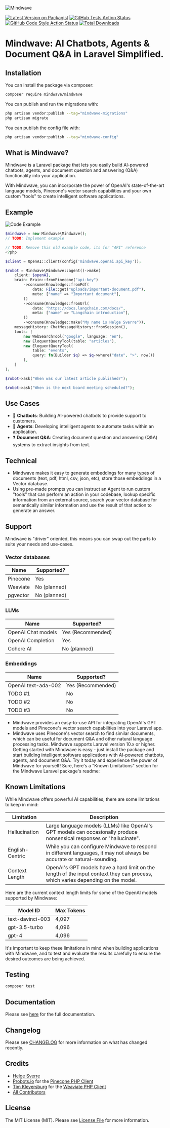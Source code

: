 ![Mindwave](./art/header.png)

[![Latest Version on Packagist](https://img.shields.io/packagist/v/mindwave/mindwave.svg?style=flat-square)](https://packagist.org/packages/mindwave/mindwave)
[![GitHub Tests Action Status](https://img.shields.io/github/actions/workflow/status/mindwave/mindwave/run-tests.yml?branch=main&label=tests&style=flat-square)](https://github.com/mindwave/mindwave/actions?query=workflow%3Arun-tests+branch%3Amain)
[![GitHub Code Style Action Status](https://img.shields.io/github/actions/workflow/status/mindwave/mindwave/fix-php-code-style-issues.yml?branch=main&label=code%20style&style=flat-square)](https://github.com/mindwave/mindwave/actions?query=workflow%3A"Fix+PHP+code+style+issues"+branch%3Amain)
[![Total Downloads](https://img.shields.io/packagist/dt/mindwave/mindwave.svg?style=flat-square)](https://packagist.org/packages/mindwave/mindwave)

# Mindwave: AI Chatbots, Agents & Document Q&A in Laravel Simplified.

## Installation

You can install the package via composer:

```bash
composer require mindwave/mindwave
```

You can publish and run the migrations with:

```bash
php artisan vendor:publish --tag="mindwave-migrations"
php artisan migrate
```

You can publish the config file with:

```bash
php artisan vendor:publish --tag="mindwave-config"
```

## What is Mindwave?

Mindwave is a Laravel package that lets you easily build AI-powered chatbots, agents, and document question and
answering (Q&A) functionality into your application.

With Mindwave, you can incorporate the power of OpenAI's state-of-the-art language models, Pinecone's vector search
capabilities and your own custom "tools" to create intelligent software applications.

## Example

![Code Example](./art/code.png)

```php
$mindwave = new Mindwave\Mindwave();
// TODO: Implement example
```

```php
// TODO: Remove this old example code, its for "API" reference
<?php

$client = OpenAI::client(config('mindwave.openai.api_key'));

$robot = Mindwave\Mindwave::agent()->make(
    client: $openAI,
    brain: Brain::fromPinecone("api-key")
        ->consume(Knowledge::fromPdf(
            data: File::get("uploads/important-document.pdf"),
            meta: ["name" => "Important document"],
        ))
        ->consume(Knowledge::fromUrl(
            data: "https://docs.langchain.com/docs/",
            meta: ["name" => "Langchain introduction"],
        ))
        ->consume(Knowledge::make("My name is Helge Sverre")),
    messageHistory: ChatMessageHistory::fromSession(),
    tools: [
        new WebSearchTool("google", language: "en"),
        new EloquentQueryTool(table: "articles"),
        new EloquentQueryTool(
            table: "events",
            query: fn(Builder $q) => $q->where("date", ">", now())
        ),
    ]
);

$robot->ask("When was our latest article published?");

$robot->ask("When is the next board meeting scheduled?");
```

## Use Cases

- 💬 **Chatbots**: Building AI-powered chatbots to provide support to customers.
- 🤖 **Agents**: Developing intelligent agents to automate tasks within an application.
- ❓ **Document Q&A**: Creating document question and answering (Q&A) systems to extract insights from text.

## Technical

- Mindwave makes it easy to generate embeddings for many types of documents (text, pdf, html, csv, json, etc), store
  those embeddings in a Vector database.
- Using pre-made prompts you can instruct an Agent to run custom "tools" that can perform an action in your codebase,
  lookup specific information from an external source, search your vector database for semantically similar information
  and use the result of that action to generate an answer.

## Support

Mindwave is "driver" oriented, this means you can swap out the parts to suite your needs and use-cases.

### Vector databases

| Name     | Supported?    |
|----------|---------------|
| Pinecone | Yes           |
| Weaviate | No (planned)  |
| pgvector | No  (planned) |

### LLMs

| Name               | Supported?        |
|--------------------|-------------------|
| OpenAI Chat models | Yes (Recommended) |
| OpenAI Completion  | Yes               |
| Cohere AI          | No (planned)      |

### Embeddings

| Name                | Supported?        |
|---------------------|-------------------|
| OpenAI text-ada-002 | Yes (Recommended) |
| TODO #1             | No                |
| TODO #2             | No                |
| TODO #3             | No                |

- Mindwave provides an easy-to-use API for integrating OpenAI's GPT models and Pinecone's vector search capabilities
  into
  your Laravel app.
- Mindwave uses Pinecone's vector search to find similar documents, which can be useful for document Q&A and other
  natural language processing tasks.
  Mindwave supports Laravel version 10.x or higher.
  Getting started with Mindwave is easy - just install the package and start building intelligent software applications
  with AI-powered chatbots, agents, and document Q&A. Try it today and experience the power of Mindwave for yourself!
  Sure, here's a "Known Limitations" section for the Mindwave Laravel package's readme:

## Known Limitations

While Mindwave offers powerful AI capabilities, there are some limitations to keep in mind:

| Limitation      | Description                                                                                                                     |
|-----------------|---------------------------------------------------------------------------------------------------------------------------------|
| Hallucination   | Large language models (LLMs) like OpenAI's GPT models can occasionally produce nonsensical responses or "hallucinate".          |
| English-Centric | While you can configure Mindwave to respond in different languages, it may not always be accurate or natural-sounding.          |
| Context Length  | OpenAI's GPT models have a hard limit on the length of the input context they can process, which varies depending on the model. |

Here are the current context length limits for some of the OpenAI models supported by Mindwave:

| Model ID         | Max Tokens |
|------------------|------------|
| text-davinci-003 | 4,097      |
| gpt-3.5-turbo    | 4,096      |
| gpt-4            | 4,096      |

It's important to keep these limitations in mind when building applications with Mindwave, and to test and evaluate the
results carefully to ensure the desired outcomes are being achieved.

## Testing

```bash
composer test
```

## Documentation

Please see [here](docs/start.md) for the full documentation.

## Changelog

Please see [CHANGELOG](CHANGELOG.md) for more information on what has changed recently.

## Credits

- [Helge Sverre](https://github.com/helgesverre)
- [Probots.io](https://github.com/probots-io) for the [Pinecone PHP Client](https://github.com/probots-io/pinecone-php)
- [Tim Kleyersburg](https://github.com/timkley) for the [Weaviate PHP Client](https://github.com/timkley/weaviate-php)
- [All Contributors](../../contributors)

## License

The MIT License (MIT). Please see [License File](LICENSE.md) for more information.
